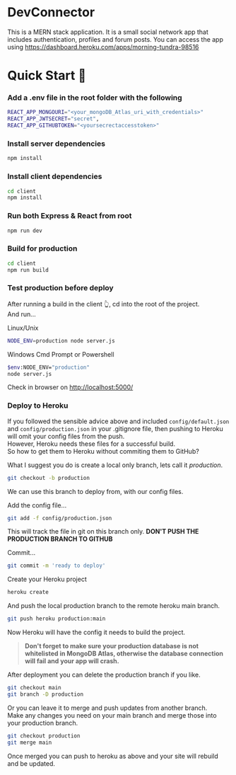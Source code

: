 # DevConnector
This is a MERN stack application. It is a small social network app that includes authentication, profiles and forum posts. You can access the app using https://dashboard.heroku.com/apps/morning-tundra-98516

# Quick Start 🚀

### Add a .env file in the root folder with the following


```bash
REACT_APP_MONGOURI="<your_mongoDB_Atlas_uri_with_credentials>"
REACT_APP_JWTSECRET="secret",
REACT_APP_GITHUBTOKEN="<yoursecrectaccesstoken>"
```

### Install server dependencies

```bash
npm install
```

### Install client dependencies

```bash
cd client
npm install
```

### Run both Express & React from root

```bash
npm run dev
```

### Build for production

```bash
cd client
npm run build
```

### Test production before deploy

After running a build in the client 👆, cd into the root of the project.  
And run...

Linux/Unix

```bash
NODE_ENV=production node server.js
```

Windows Cmd Prompt or Powershell

```bash
$env:NODE_ENV="production"
node server.js
```

Check in browser on [http://localhost:5000/](http://localhost:5000/)

### Deploy to Heroku

If you followed the sensible advice above and included `config/default.json` and `config/production.json` in your .gitignore file, then pushing to Heroku will omit your config files from the push.  
However, Heroku needs these files for a successful build.  
So how to get them to Heroku without commiting them to GitHub?

What I suggest you do is create a local only branch, lets call it _production_.

```bash
git checkout -b production
```

We can use this branch to deploy from, with our config files.

Add the config file...

```bash
git add -f config/production.json
```

This will track the file in git on this branch only. **DON'T PUSH THE PRODUCTION BRANCH TO GITHUB**

Commit...

```bash
git commit -m 'ready to deploy'
```

Create your Heroku project

```bash
heroku create
```

And push the local production branch to the remote heroku main branch.

```bash
git push heroku production:main
```

Now Heroku will have the config it needs to build the project.

> **Don't forget to make sure your production database is not whitelisted in MongoDB Atlas, otherwise the database connection will fail and your app will crash.**

After deployment you can delete the production branch if you like.

```bash
git checkout main
git branch -D production
```

Or you can leave it to merge and push updates from another branch.  
Make any changes you need on your main branch and merge those into your production branch.

```bash
git checkout production
git merge main
```

Once merged you can push to heroku as above and your site will rebuild and be updated.
